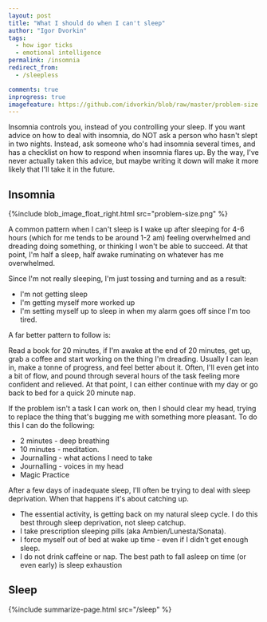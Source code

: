 ```yaml
---
layout: post
title: "What I should do when I can't sleep"
author: "Igor Dvorkin"
tags:
  - how igor ticks
  - emotional intelligence
permalink: /insomnia
redirect_from:
  - /sleepless

comments: true
inprogress: true
imagefeature: https://github.com/idvorkin/blob/raw/master/problem-size.png
---
```


Insomnia controls you, instead of you controlling your sleep. If you want advice on how to deal with insomnia, do NOT ask a person who hasn't slept in two nights. Instead, ask someone who's had insomnia several times, and has a checklist on how to respond when insomnia flares up. By the way, I've never actually taken this advice, but maybe writing it down will make it more likely that I'll take it in the future.

## Insomnia

{%include blob_image_float_right.html src="problem-size.png" %}

A common pattern when I can't sleep is I wake up after sleeping for 4-6 hours (which for me tends to be around 1-2 am) feeling overwhelmed and dreading doing something, or thinking I won't be able to succeed. At that point, I'm half a sleep, half awake ruminating on whatever has me overwhelmed.

Since I'm not really sleeping, I'm just tossing and turning and as a result:

- I'm not getting sleep
- I'm getting myself more worked up
- I'm setting myself up to sleep in when my alarm goes off since I'm too tired.

A far better pattern to follow is:

Read a book for 20 minutes, if I'm awake at the end of 20 minutes, get up, grab a coffee and start working on the thing I'm dreading. Usually I can lean in, make a tonne of progress, and feel better about it. Often, I'll even get into a bit of flow, and pound through several hours of the task feeling more confident and relieved. At that point, I can either continue with my day or go back to bed for a quick 20 minute nap.

If the problem isn't a task I can work on, then I should clear my head, trying to replace the thing that's bugging me with something more pleasant. To do this I can do the following:

- 2 minutes - deep breathing
- 10 minutes - meditation.
- Journalling - what actions I need to take
- Journalling - voices in my head
- Magic Practice

After a few days of inadequate sleep, I'll often be trying to deal with sleep deprivation. When that happens it's about catching up.

- The essential activity, is getting back on my natural sleep cycle. I do this best through sleep deprivation, not sleep catchup.
- I take prescription sleeping pills (aka Ambien/Lunesta/Sonata).
- I force myself out of bed at wake up time - even if I didn't get enough sleep.
- I do not drink caffeine or nap. The best path to fall asleep on time (or even early) is sleep exhaustion

## Sleep

{%include summarize-page.html src="/sleep" %}
